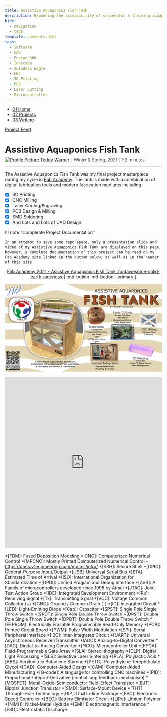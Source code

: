 ```yaml
---
title: Assistive Aquaponics Fish Tank
description: Expanding the accessibility of successful & thriving aquaponics ecosystems.
hide:
  - navigation
  - tags
template: comments.html
tags:
  - Software
  - CAD
  - Fusion 360
  - Inkscape
  - Autodesk Eagle
  - CNC
  - 3D Printing
  - PCB
  - Laser Cutting
  - Microcontroller
---
```


<head>
  <meta charset="UTF-8">
  <meta name="viewport" content="width=device-width, initial-scale=1.0">

  <script src="https://kit.fontawesome.com/79ff35ecec.js" crossorigin="anonymous"></script>

  <link rel="preconnect" href="https://fonts.googleapis.com">
  <link rel="preconnect" href="https://fonts.gstatic.com" crossorigin>
  <link href="https://fonts.googleapis.com/css2?family=Crimson+Pro:ital,wght@0,200..900;1,200..900&display=swap" rel="stylesheet">
  <link href="https://fonts.googleapis.com/css2?family=Crimson+Pro:ital,wght@0,200..900;1,200..900&family=JetBrains+Mono:ital,wght@0,100..800;1,100..800&display=swap" rel="stylesheet">

  <link rel="stylesheet" href="../../assets/css/projects/project.css">
</head>

  <nav class="main-navigation">
    <ul>
      <li><a class="home" href="http://teddywarner.com"><span class="navnum">01</span> Home</a></li>
      <li><a class="proj" href="http://teddywarner.com/proj/"><span class="navnum">02</span> Projects</a></li>
      <li><a class="writ" href="http://teddywarner.com/writ/"><span class="navnum">03</span> Writing</a></li>
    </ul>
  </nav>

<div class="return2feed"><a href="http://teddywarner.com/proj"><i class="fa-solid fa-arrow-left-long"></i> Project Feed</a></div>

# Assistive Aquaponics Fish Tank

<div style="margin-top: -0.8em;">
  <span class="abtlinks"><a href="https://x.com/WarnerTeddy"><img src="https://avatars.githubusercontent.com/u/48384497" alt="Profile Picture" class="profilepic"><span class="abt" id="name"> Teddy Warner</a><span class="abt" style="font-weight: 300; padding-left: 6px;"><span class="year">|  Winter & Spring, 2021 </span>| <span class="readTime"><i class="far fa-clock"></i> 1-2 minutes</span></span></span></span>
  <span class="share" style=" color: inherit;">
  <a class="fb" title="Share on Facebook" href="https://www.facebook.com/sharer/sharer.php?u=https://fabacademy.org/2021/labs/charlotte/students/theodore-warner/Final%2520Project/final-project/"><i class="fa-brands fa-facebook"></i></a>
  <a class="twitter" title="Share on Twitter" href="https://twitter.com/intent/tweet?url=https://fabacademy.org/2021/labs/charlotte/students/theodore-warner/Final%2520Project/final-project/&text=Check%20Out%20the%20Assistive%20Aquaponics%20Fish%20Tank%20on"><i class="fa-brands fa-x-twitter"></i></a>
  <a class="pin" title="Share on Pinterest" href="https://pinterest.com/pin/create/button/?url=https://fabacademy.org/2021/labs/charlotte/students/theodore-warner/Final%2520Project/final-project/&media=&description=Check%20Out%20the%20Assistive%20Aquaponics%20Fish%20Tank%20on%20https://fabacademy.org/2021/labs/charlotte/students/theodore-warner/Final%2520Project/final-project/%20!"><i class="fa-brands fa-pinterest"></i></a>
  <a class="ln" title="Share on LinkedIn" href="https://www.linkedin.com/shareArticle?mini=true&url=https://fabacademy.org/2021/labs/charlotte/students/theodore-warner/Final%2520Project/final-project/"><i class="fab fa-linkedin"></i></a>
  <a class="email" title="Share via Email" href="mailto:info@example.com?&subject=&cc=&bcc=&body=Check%20Out%20the%20Assistive%20Aquaponics%20Fish%20Tank%20on%20https://fabacademy.org/2021/labs/charlotte/students/theodore-warner/Final%2520Project/final-project/"><i class="fa-solid fa-paper-plane"></i></a>
  </span>
</div>

---

The Assistive Aquaponics Fish Tank was my final project masterpiece during my cycle in [Fab Academy](https://fabacademy.org/). The tank is made with a combination of digital fabrication tools and modern fabrication mediums including

 - [x] 3D Printing
 - [x] CNC Milling
 - [x] Laser Cutting/Engraving
 - [x] PCB Design & Milling
 - [x] SMD Soldering
 - [x] And Lots and Lots of CAD Design

!!! note "Compleate Project Documentation" 

    In an attempt to save some repo space, only a presentation slide and video of my Assistive Aquaponics Fish Tank are displayed on this page, however, a complete documentation of this project can be read on my Fab Academy site linked in the button below, as well as in the header of this site. 

<center>

[Fab Academy 2021 - Assistive Aquaponics Fish Tank :fontawesome-solid-earth-americas:](http://fabacademy.org/2021/labs/charlotte/students/theodore-warner/Final%20Project/final-project/){ .md-button .md-button--primary }

![](../assets/images/AssistiveAquaponics/presentation.png)

<iframe width="100%" height="550" src="https://www.youtube.com/embed/YuM9sASTiBI" title="YouTube video player" frameborder="0" allow="accelerometer; autoplay; clipboard-write; encrypted-media; gyroscope; picture-in-picture" allowfullscreen></iframe>

</center>

*[FDM]: Fused Deposition Modeling
*[CNC]: Computerized Numerical Control
*[MPCNC]: Mostly Printed Computerized Numerical Control - https://docs.v1engineering.com/mpcnc/intro/
*[SSH]: Secure Shell
*[GPIO]: General-Purpose Input/Output
*[USB]: Universal Serial Bus
*[ETA]: Estimated Time of Arrival
*[ISO]: International Organization for Standardization
*[UPDI]: Unified Program and Debug Interface
*[AVR]: A Family of microcontrollers developed since 1996 by Atmel
*[JTAG]: Joint Test Action Group
*[IDE]: Integrated Development Environment
*[Rx]: Receiving Signal
*[Tx]: Transmitting Signal
*[VCC]: Voltage Common Collector (+)
*[GND]: Ground / Common Drain (-)
*[IC]: Integrated Circuit
*[LED]: Light-Emitting Diode
*[Cap]: Capacitor
*[SPST]: Single Pole Single Throw Switch
*[SPDT]: Single Pole Double Throw Switch
*[DPST]: Double Pole Single Throw Switch
*[DPDT]: Double Pole Double Throw Switch
*[EEPROM]: Electrically Erasable Programmable Read-Only Memory
*[PCB]: Printed Circuit Board
*[PWM]: Pulse Width Modulation
*[SPI]: Serial Peripheral Interface
*[I2C]: Inter-Integrated Circuit
*[UART]: Universal Asynchronous Receiver/Transmitter
*[ADC]: Analog-to-Digital Converter
*[DAC]: Digital-to-Analog Converter
*[MCU]: Microcontroller Unit
*[FPGA]: Field-Programmable Gate Array
*[SLA]: Stereolithography
*[DLP]: Digital Light Processing 
*[SLS]: Selective Laser Sintering
*[PLA]: Polylactic Acid 
*[ABS]: Acrylonitrile Butadiene Styrene 
*[PETG]: Polyethylene Terephthalate Glycol 
*[CAD]: Computer-Aided Design
*[CAM]: Computer-Aided Manufacturing
*[G-code]: A language for controlling CNC machines
*[PID]: Proportional-Integral-Derivative (control loop feedback mechanism)
*[MOSFET]: Metal-Oxide-Semiconductor Field-Effect Transistor
*[BJT]: Bipolar Junction Transistor
*[SMD]: Surface-Mount Device
*[THT]: Through-Hole Technology
*[DIP]: Dual In-line Package
*[ESC]: Electronic Speed Controller
*[BEC]: Battery Eliminator Circuit
*[LiPo]: Lithium Polymer 
*[NiMH]: Nickel-Metal Hydride 
*[EMI]: Electromagnetic Interference
*[ESD]: Electrostatic Discharge